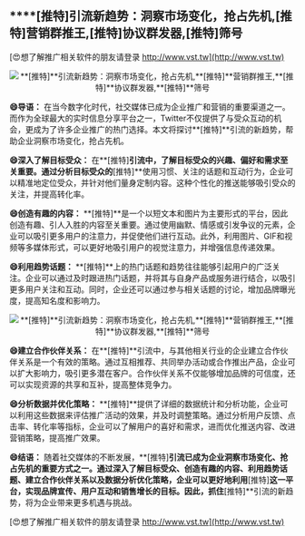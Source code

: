 ## ****[推特]**引流新趋势：洞察市场变化，抢占先机,**[推特]**营销群推王,**[推特]**协议群发器,**[推特]**筛号**

[😍想了解推广相关软件的朋友请登录 http://www.vst.tw](http://www.vst.tw)

 <center><img src="https://vst.tw/MP4/tuiguang/png/1.png" alt="**[推特]**引流新趋势：洞察市场变化，抢占先机,**[推特]**营销群推王,**[推特]**协议群发器,**[推特]**筛号"></center>

**😄导语：**
在当今数字化时代，社交媒体已成为企业推广和营销的重要渠道之一。而作为全球最大的实时信息分享平台之一，Twitter不仅提供了与受众互动的机会，更成为了许多企业推广的热门选择。本文将探讨**[推特]**引流的新趋势，帮助企业洞察市场变化，抢占先机。

**😄深入了解目标受众：**
在**[推特]**引流中，了解目标受众的兴趣、偏好和需求至关重要。通过分析目标受众的**[推特]**使用习惯、关注的话题和互动行为，企业可以精准地定位受众，并针对他们量身定制内容。这种个性化的推送能够吸引受众的关注，并提高转化率。

**😄创造有趣的内容：**
**[推特]**是一个以短文本和图片为主要形式的平台，因此创造有趣、引人入胜的内容至关重要。通过使用幽默、情感或引发争议的元素，企业可以吸引更多用户的注意力，并促使他们进行互动。此外，利用图片、GIF和视频等多媒体形式，可以更好地吸引用户的视觉注意力，并增强信息传递效果。

**😄利用趋势话题：**
**[推特]**上的热门话题和趋势往往能够引起用户的广泛关注。企业可以通过及时跟进热门话题，并将其与自身产品或服务进行结合，以吸引更多用户关注和互动。同时，企业还可以通过参与相关话题的讨论，增加品牌曝光度，提高知名度和影响力。

 <center><img src="https://vst.tw/MP4/tuiguang/png/5.png" alt="**[推特]**引流新趋势：洞察市场变化，抢占先机,**[推特]**营销群推王,**[推特]**协议群发器,**[推特]**筛号"></center>

**😄建立合作伙伴关系：**
在**[推特]**引流中，与其他相关行业的企业建立合作伙伴关系是一个有效的策略。通过互相推荐、共同举办活动或合作推出产品，企业可以扩大影响力，吸引更多潜在客户。合作伙伴关系不仅能够增加品牌的可信度，还可以实现资源的共享和互补，提高整体竞争力。

**😄分析数据并优化策略：**
**[推特]**提供了详细的数据统计和分析功能，企业可以利用这些数据来评估推广活动的效果，并及时调整策略。通过分析用户反馈、点击率、转化率等指标，企业可以了解用户的喜好和需求，进而优化推送内容、改进营销策略，提高推广效果。

**😄结语：**
随着社交媒体的不断发展，**[推特]**引流已成为企业洞察市场变化、抢占先机的重要方式之一。通过深入了解目标受众、创造有趣的内容、利用趋势话题、建立合作伙伴关系以及数据分析优化策略，企业可以更好地利用**[推特]**这一平台，实现品牌宣传、用户互动和销售增长的目标。因此，抓住**[推特]**引流的新趋势，将为企业带来更多机遇与挑战。

[😍想了解推广相关软件的朋友请登录 http://www.vst.tw](http://www.vst.tw)



